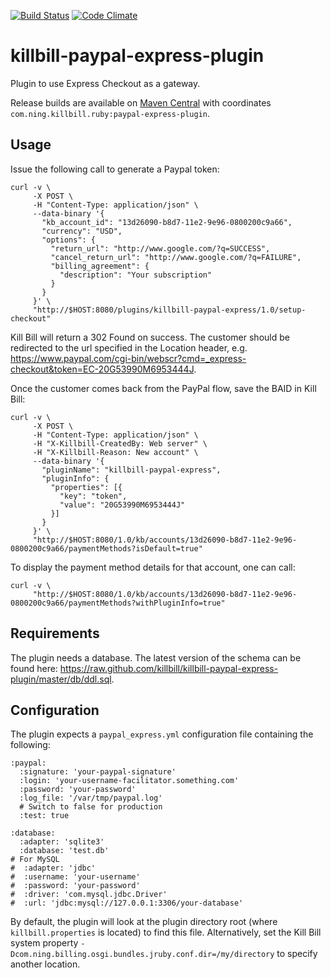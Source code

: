 [![Build Status](https://travis-ci.org/killbill/killbill-paypal-express-plugin.png)](https://travis-ci.org/killbill/killbill-paypal-express-plugin)
[![Code Climate](https://codeclimate.com/github/killbill/killbill-paypal-express-plugin.png)](https://codeclimate.com/github/killbill/killbill-paypal-express-plugin)

killbill-paypal-express-plugin
==============================

Plugin to use Express Checkout as a gateway.

Release builds are available on [Maven Central](http://search.maven.org/#search%7Cga%7C1%7Cg%3A%22com.ning.killbill.ruby%22%20AND%20a%3A%22paypal-express-plugin%22) with coordinates `com.ning.killbill.ruby:paypal-express-plugin`.


Usage
-----

Issue the following call to generate a Paypal token:

```
curl -v \
     -X POST \
     -H "Content-Type: application/json" \
     --data-binary '{
       "kb_account_id": "13d26090-b8d7-11e2-9e96-0800200c9a66",
       "currency": "USD",
       "options": {
         "return_url": "http://www.google.com/?q=SUCCESS",
         "cancel_return_url": "http://www.google.com/?q=FAILURE",
         "billing_agreement": {
           "description": "Your subscription"
         }
       }
     }' \
     "http://$HOST:8080/plugins/killbill-paypal-express/1.0/setup-checkout"
```

Kill Bill will return a 302 Found on success. The customer should be redirected to the url specified in the Location header, e.g. https://www.paypal.com/cgi-bin/webscr?cmd=_express-checkout&token=EC-20G53990M6953444J.

Once the customer comes back from the PayPal flow, save the BAID in Kill Bill:

```
curl -v \
     -X POST \
     -H "Content-Type: application/json" \
     -H "X-Killbill-CreatedBy: Web server" \
     -H "X-Killbill-Reason: New account" \
     --data-binary '{
       "pluginName": "killbill-paypal-express",
       "pluginInfo": {
         "properties": [{
           "key": "token",
           "value": "20G53990M6953444J"
         }]
       }
     }' \
     "http://$HOST:8080/1.0/kb/accounts/13d26090-b8d7-11e2-9e96-0800200c9a66/paymentMethods?isDefault=true"
```

To display the payment method details for that account, one can call:

```
curl -v \
     "http://$HOST:8080/1.0/kb/accounts/13d26090-b8d7-11e2-9e96-0800200c9a66/paymentMethods?withPluginInfo=true"
```

Requirements
------------

The plugin needs a database. The latest version of the schema can be found here: https://raw.github.com/killbill/killbill-paypal-express-plugin/master/db/ddl.sql.

Configuration
-------------

The plugin expects a `paypal_express.yml` configuration file containing the following:

```
:paypal:
  :signature: 'your-paypal-signature'
  :login: 'your-username-facilitator.something.com'
  :password: 'your-password'
  :log_file: '/var/tmp/paypal.log'
  # Switch to false for production
  :test: true

:database:
  :adapter: 'sqlite3'
  :database: 'test.db'
# For MySQL
#  :adapter: 'jdbc'
#  :username: 'your-username'
#  :password: 'your-password'
#  :driver: 'com.mysql.jdbc.Driver'
#  :url: 'jdbc:mysql://127.0.0.1:3306/your-database'
```

By default, the plugin will look at the plugin directory root (where `killbill.properties` is located) to find this file.
Alternatively, set the Kill Bill system property `-Dcom.ning.billing.osgi.bundles.jruby.conf.dir=/my/directory` to specify another location.
